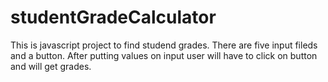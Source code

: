 # studentGradeCalculator
This is javascript project to find studend grades.
There are five input fileds and a button.
After putting values on input user will have to click on button and will get grades.
